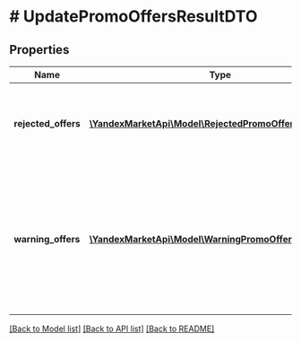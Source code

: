 # # UpdatePromoOffersResultDTO

## Properties

Name | Type | Description | Notes
------------ | ------------- | ------------- | -------------
**rejected_offers** | [**\YandexMarketApi\Model\RejectedPromoOfferUpdateDTO[]**](RejectedPromoOfferUpdateDTO.md) | Изменения, которые были отклонены.  Возвращается, только если есть отклоненные изменения. | [optional]
**warning_offers** | [**\YandexMarketApi\Model\WarningPromoOfferUpdateDTO[]**](WarningPromoOfferUpdateDTO.md) | Изменения, по которым есть предупреждения. Они информируют о возможных проблемах. Информация о товарах обновится.  Возвращается, только если есть предупреждения. | [optional]

[[Back to Model list]](../../README.md#models) [[Back to API list]](../../README.md#endpoints) [[Back to README]](../../README.md)
